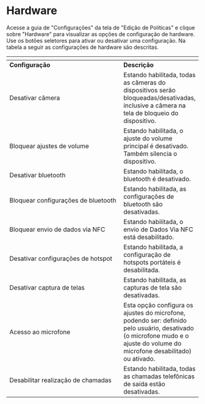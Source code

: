 # Hardware

Acesse a guia de "Configurações" da tela de "Edição de Políticas" e clique sobre "Hardware" para visualizar as opções de configuração de hardware. Use os botões seletores para ativar ou desativar uma configuração. Na tabela a seguir as configurações de hardware são descritas.

<table data-header-hidden><thead><tr><th width="287.36065573770486"></th><th></th></tr></thead><tbody><tr><td><strong>Configuração</strong></td><td><strong>Descrição</strong></td></tr><tr><td>Desativar câmera</td><td>Estando habilitada, todas as câmeras do dispositivos serão bloqueadas/desativadas, inclusive a câmera na tela de bloqueio do dispositivo.</td></tr><tr><td>Bloquear ajustes de volume</td><td>Estando habilitada, o ajuste do volume principal é desativado. Também silencia o dispositivo.</td></tr><tr><td>Desativar bluetooth</td><td>Estando habilitada, o bluetooth é desativado.</td></tr><tr><td>Bloquear configurações de bluetooth</td><td>Estando habilitada, as configurações de bluetooth são desativadas.</td></tr><tr><td>Bloquear envio de dados via NFC</td><td>Estando habilitada, o envio de Dados Via NFC está desabilitado.</td></tr><tr><td>Desativar configurações de hotspot</td><td>Estando habilitada, a configuração de hotspots portáteis é desabilitada.</td></tr><tr><td>Desativar captura de telas</td><td>Estando habilitada, as capturas de tela são desativadas.</td></tr><tr><td>Acesso ao microfone</td><td>Esta opção configura os ajustes do microfone, podendo ser: definido pelo usuário, desativado (o microfone mudo e o ajuste do volume do microfone desabilitado) ou ativado.</td></tr><tr><td>Desabilitar realização de chamadas</td><td>Estando habilitada, todas as chamadas telefônicas de saída estão desativadas.</td></tr></tbody></table>
